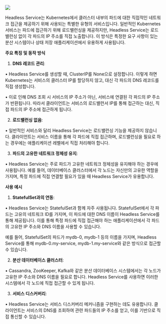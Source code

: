 ![](www.udemy.com_course_certified-kubernetes-application-developer_learn_lecture_17478616%20(3).png)

Headless Service는 Kubernetes에서 클러스터 내부의 파드에 대한 직접적인 네트워크 접근을 제공하기 위해 사용되는 특별한 유형의 서비스입니다. 일반적인 Kubernetes 서비스는 파드에 접근하기 위해 로드밸런싱을 제공하지만, Headless Service는 로드밸런싱 없이 각 파드의 IP 주소를 직접 노출합니다. 이 방식은 특정한 요구 사항이 있는 분산 시스템이나 상태 저장 애플리케이션에서 유용하게 사용됩니다.

  

**주요 특징 및 동작 방식**

  

1. **DNS 레코드 관리**:

• Headless Service를 생성할 때, ClusterIP를 None으로 설정합니다. 이렇게 하면 Kubernetes는 서비스의 클러스터 IP를 할당하지 않고, 대신 각 파드의 DNS 레코드를 직접 생성합니다.

• 이로 인해 DNS 조회 시 서비스의 IP 주소가 아닌, 서비스에 연결된 각 파드의 IP 주소가 반환됩니다. 따라서 클라이언트는 서비스의 로드밸런서 IP를 통해 접근하는 대신, 직접 파드의 IP 주소에 접근하게 됩니다.

2. **로드밸런싱 없음**:

• 일반적인 서비스와 달리 Headless Service는 로드밸런싱 기능을 제공하지 않습니다. 클라이언트는 서비스 이름을 통해 각 파드에 직접 접근하며, 로드밸런싱을 필요로 하는 경우에는 애플리케이션 레벨에서 직접 처리해야 합니다.

3. **파드의 고유한 네트워크 정체성 유지**:

• Headless Service는 주로 파드가 고유한 네트워크 정체성을 유지해야 하는 경우에 사용됩니다. 예를 들어, 데이터베이스 클러스터에서 각 노드는 자신만의 고유한 역할을 가지며, 특정 파드에 직접 연결할 필요가 있을 때 Headless Service가 유용합니다.

  

**사용 예시**

  

1. **StatefulSet과의 연동**:

• Headless Service는 StatefulSet과 함께 자주 사용됩니다. StatefulSet에서 각 파드는 고유의 네트워크 ID를 가지며, 이 파드에 대한 DNS 이름이 Headless Service를 통해 제공됩니다. 이를 통해 특정 파드에 직접 접근해야 하는 애플리케이션에서 각 파드의 고유한 IP 주소와 DNS 이름을 사용할 수 있습니다.

예를 들어, StatefulSet의 파드가 mydb-0, mydb-1 등의 이름을 가지며, Headless Service를 통해 mydb-0.my-service, mydb-1.my-service와 같은 방식으로 접근할 수 있습니다.

2. **분산 데이터베이스 클러스터**:

• Cassandra, ZooKeeper, Kafka와 같은 분산 데이터베이스 시스템에서는 각 노드가 고유한 IP 주소와 DNS 이름을 필요로 합니다. Headless Service를 사용하면 이러한 시스템에서 각 노드에 직접 접근할 수 있게 됩니다.

3. **서비스 디스커버리**:

• Headless Service는 서비스 디스커버리 메커니즘을 구현하는 데도 유용합니다. 클라이언트는 서비스의 DNS를 조회하여 관련 파드들의 IP 주소를 얻고, 이를 기반으로 직접 통신할 수 있습니다.

